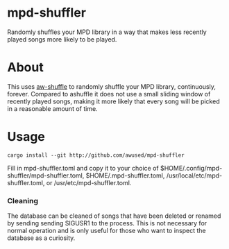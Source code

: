 mpd-shuffler
============

Randomly shuffles your MPD library in a way that makes less recently played songs more likely to be played.

# About

This uses [aw-shuffle](https://github.com/awused/go-strpick) to randomly shuffle your MPD library, continuously, forever. Compared to ashuffle it does not use a small sliding window of recently played songs, making it more likely that every song will be picked in a reasonable amount of time.

# Usage

`cargo install --git http://github.com/awused/mpd-shuffler`

Fill in mpd-shuffler.toml and copy it to your choice of $HOME/.config/mpd-shuffler/mpd-shuffler.toml, $HOME/.mpd-shuffler.toml, /usr/local/etc/mpd-shuffler.toml, or /usr/etc/mpd-shuffler.toml.


### Cleaning

The database can be cleaned of songs that have been deleted or renamed by sending sending SIGUSR1 to the process. This is not necessary for normal operation and is only useful for those who want to inspect the database as a curiosity.
